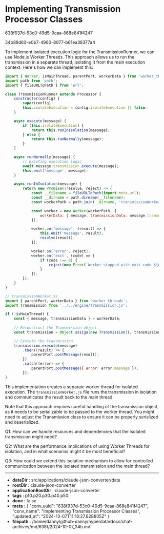 # Implementing Transmission Processor Classes

638f937d-53c0-49d5-9caa-868e841f4247

34b89d60-e0b7-4960-8077-b61ea38377a4

 To implement isolated execution logic for the TransmissionRunner, we can use Node.js Worker Threads. This approach allows us to run the transmission in a separate thread, isolating it from the main execution context. Here's how we can implement this:

```javascript
import { Worker, isMainThread, parentPort, workerData } from 'worker_threads';
import path from 'path';
import { fileURLToPath } from 'url';

class TransmissionRunner extends Processor {
    constructor(config) {
        super(config);
        this.isolateExecution = config.isolateExecution || false;
    }

    async execute(message) {
        if (this.isolateExecution) {
            return this.runInIsolation(message);
        } else {
            return this.runNormally(message);
        }
    }

    async runNormally(message) {
        // Existing execution logic
        await message.transmission.execute(message);
        this.emit('message', message);
    }

    async runInIsolation(message) {
        return new Promise((resolve, reject) => {
            const __filename = fileURLToPath(import.meta.url);
            const __dirname = path.dirname(__filename);
            const workerPath = path.join(__dirname, 'transmissionWorker.js');

            const worker = new Worker(workerPath, {
                workerData: { message, transmissionData: message.transmission }
            });

            worker.on('message', (result) => {
                this.emit('message', result);
                resolve(result);
            });

            worker.on('error', reject);
            worker.on('exit', (code) => {
                if (code !== 0) {
                    reject(new Error(`Worker stopped with exit code ${code}`));
                }
            });
        });
    }
}

// transmissionWorker.js
import { parentPort, workerData } from 'worker_threads';
import Transmission from '../../engine/Transmission.js';

if (!isMainThread) {
    const { message, transmissionData } = workerData;
    
    // Reconstruct the Transmission object
    const transmission = Object.assign(new Transmission(), transmissionData);

    // Execute the transmission
    transmission.execute(message)
        .then((result) => {
            parentPort.postMessage(result);
        })
        .catch((error) => {
            parentPort.postMessage({ error: error.message });
        });
}
```

This implementation creates a separate worker thread for isolated execution. The `transmissionWorker.js` file runs the transmission in isolation and communicates the result back to the main thread.

Note that this approach requires careful handling of the transmission object, as it needs to be serializable to be passed to the worker thread. You might need to adjust the Transmission class to ensure it can be properly serialized and deserialized.

Q1: How can we handle resources and dependencies that the isolated transmission might need?

Q2: What are the performance implications of using Worker Threads for isolation, and in what scenarios might it be most beneficial?

Q3: How could we extend this isolation mechanism to allow for controlled communication between the isolated transmission and the main thread?

---

* **dataDir** : src/applications/claude-json-converter/data
* **rootDir** : claude-json-converter
* **applicationRootDir** : claude-json-converter
* **tags** : p10.p20.p30.p40.p50
* **done** : false
* **meta** : {
  "conv_uuid": "638f937d-53c0-49d5-9caa-868e841f4247",
  "conv_name": "Implementing Transmission Processor Classes",
  "updated_at": "2024-10-07T11:16:27.628805Z"
}
* **filepath** : /home/danny/github-danny/hyperdata/docs/chat-archives/md/638f/2024-10-07_34b.md